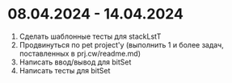 # 08.04.2024 - 14.04.2024
1. Сделать шаблонные тесты для stackLstT
2. Продвинуться по pet project'y (выполнить 1 и более задач, поставленных в prj.cw/readme.md)
3. Написать ввод/вывод для bitSet
4. Написать тесты для bitSet
